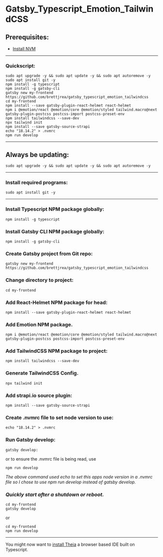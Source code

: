 # Gatsby_Typescript_Emotion_TailwindCSS

## Prerequisites:

* [Install NVM](https://github.com/brettjrea/Debian_Install_NVM)

---

### Quickscript:

```
sudo apt upgrade -y && sudo apt update -y && sudo apt autoremove -y
sudo apt install git -y
npm install -g typescript
npm install -g gatsby-cli
gatsby new my-frontend https://github.com/brettjrea/gatsby_typescript_emotion_tailwindcss
cd my-frontend
npm install --save gatsby-plugin-react-helmet react-helmet
npm i @emotion/react @emotion/core @emotion/styled tailwind.macro@next gatsby-plugin-postcss postcss-import postcss-preset-env
npm install tailwindcss --save-dev
npx tailwind init
npm install --save gatsby-source-strapi
echo "18.14.2" > .nvmrc
npm run develop
```

---

## Always be updating:

```
sudo apt upgrade -y && sudo apt update -y && sudo apt autoremove -y
```

---

### Install required programs:

```
sudo apt install git -y
```

---

### Install Typescript NPM package globally:

```
npm install -g typescript
```

### Install Gatsby CLI NPM package globally:

```
npm install -g gatsby-cli
```

### Create Gatsby project from Git repo:

```
gatsby new my-frontend https://github.com/brettjrea/gatsby_typescript_emotion_tailwindcss
```

### Change directory to project:

```
cd my-frontend
```

### Add React-Helmet NPM package for head:

```
npm install --save gatsby-plugin-react-helmet react-helmet
```

### Add Emotion NPM package.

```
npm i @emotion/react @emotion/core @emotion/styled tailwind.macro@next gatsby-plugin-postcss postcss-import postcss-preset-env
```

### Add TailwindCSS NPM package to project:

```
npm install tailwindcss --save-dev
```

### Generate TailwindCSS Config.

```
npx tailwind init
```

### Add strapi.io source plugin:

```
npm install --save gatsby-source-strapi
```

### Create .nvmrc file to set node version to use:

```
echo "18.14.2" > .nvmrc

```

### Run Gatsby develop:

```
gatsby develop:
```

or to ensure the .nvmrc file is being read, use

```
npm run develop
```

*The above command used echo to set this apps node version in a .nvmrc file so I chose to use npm run develop instead of gatsby develop.*

### *Quickly start after a shutdown or reboot.*

```
cd my-frontend
gatsby develop
```

or

```
cd my-frontend
npm run develop
```

---

You might now want to [install Theia](https://github.com/brettjrea/Debian_Theia_IDE_Patched) a browser based IDE built on Typescript.
